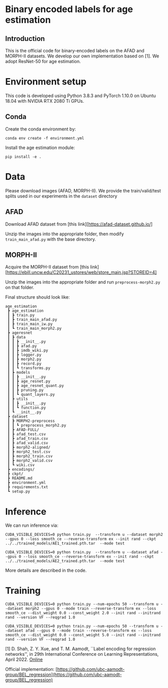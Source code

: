 # Binary encoded labels for age estimation

## Introduction
This is the official code for binary-encoded labels on the AFAD and MORPH-II datasets. We develop our own implementation based on [1]. We adopt ResNet-50 for age estimation. 

# Environment setup
This code is developed using Python 3.8.3 and PyTorch 1.10.0 on Ubuntu 18.04 with NVIDIA RTX 2080 Ti GPUs.

## Conda
Create the conda environment by:
```
conda env create -f environment.yml
```
Install the age estimation module:
```
pip install -e .
```

# Data
Please download images (AFAD, MORPH-II). We provide the train/valid/test splits used in our experiments in the `dataset` directory

## AFAD

Download AFAD dataset from [this link][https://afad-dataset.github.io/]

Unzip the images into the appropriate folder, then modify `train_main_afad.py` with the base directory. 

## MORPH-II
Acquire the MORPH-II dataset from [this link][https://ebill.uncw.edu/C20231_ustores/web/store_main.jsp?STOREID=4]

Unzip the images into the appropriate folder and run `preprocess-morph2.py` on that folder. 

Final structure should look like:

```
age_estimation
 ┣ age_estimation
 ┃ ┣ train.py
 ┃ ┣ train_main_afad.py
 ┃ ┣ train_main_iw.py
 ┃ ┗ train_main_morph2.py
 ┣ ageresnet
 ┃ ┣ data
 ┃ ┃ ┣ __init__.py
 ┃ ┃ ┣ afad.py
 ┃ ┃ ┣ imdb_wiki.py
 ┃ ┃ ┣ logger.py
 ┃ ┃ ┣ morph2.py
 ┃ ┃ ┣ record.py
 ┃ ┃ ┗ transforms.py
 ┃ ┣ models
 ┃ ┃ ┣ __init__.py
 ┃ ┃ ┣ age_resnet.py
 ┃ ┃ ┣ age_resnet_quant.py
 ┃ ┃ ┣ pruning.py
 ┃ ┃ ┗ quant_layers.py
 ┃ ┣ utils
 ┃ ┃ ┣ __init__.py
 ┃ ┃ ┗ function.py
 ┃ ┗ __init__.py
 ┣ dataset
 ┃ ┣ MORPH2-preprocess
 ┃ ┃ ┗ preprocess_morph2.py
 ┃ ┣ AFAD-FULL/
 ┃ ┣ afad_test.csv
 ┃ ┣ afad_train.csv
 ┃ ┣ afad_valid.csv
 ┃ ┣ morph2-aligned/
 ┃ ┣ morph2_test.csv
 ┃ ┣ morph2_train.csv
 ┃ ┣ morph2_valid.csv
 ┃ ┗ wiki.csv
 ┣ encodings/
 ┣ ckpt/
 ┣ README.md
 ┣ environment.yml
 ┣ requirements.txt
 ┗ setup.py
```
# Inference
We can run inference via: 
```
CUDA_VISIBLE_DEVICES=0 python train.py  --transform u --dataset morph2 --gpus 0 --loss smooth_ce --reverse-transform ex --init rand --ckpt ../../trained_models/AE1_trained.pth.tar  --mode test

CUDA_VISIBLE_DEVICES=0 python train.py  --transform u --dataset afad --gpus 0 --loss smooth_ce --reverse-transform ex --init rand --ckpt ../../trained_models/AE2_trained.pth.tar  --mode test
```

More details are described in the code.

# Training
```
CUDA_VISIBLE_DEVICES=0 python train.py --num-epochs 50 --transform u --dataset morph2 --gpus 0 --mode train --reverse-transform ex --loss smooth_ce --dist_weight 0.0 --const_weight 2.0 --init rand --initrand rand --version VF --reqgrad 1.0

CUDA_VISIBLE_DEVICES=0 python train.py --num-epochs 50 --transform u --dataset afad --gpus 0 --mode train --reverse-transform ex --loss smooth_ce --dist_weight 0.0 --const_weight 5.0 --init rand --initrand rand --version VF --reqgrad 1.0
```

[1] D. Shah, Z. Y. Xue, and T. M. Aamodt, ``Label encoding for regression networks'', in 29th International Conference on Learning Representations, April 2022. [Online](https://openreview.net/forum?id=8WawVDdKqlL)

Official implementation: [https://github.com/ubc-aamodt-group/BEL_regression](https://github.com/ubc-aamodt-group/BEL_regression)

